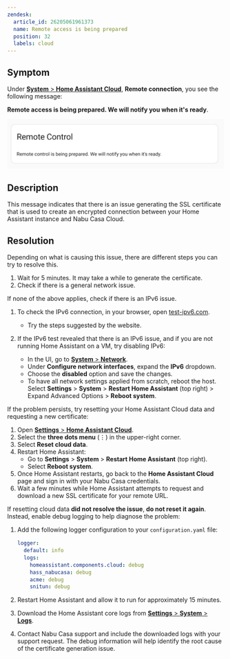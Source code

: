 ```yaml
---
zendesk:
  article_id: 26205061961373
  name: Remote access is being prepared
  position: 32
  labels: cloud
---
```


## Symptom

Under [**System** > **Home Assistant Cloud**](https://my.home-assistant.io/redirect/cloud/), **Remote connection**, you see the following message:

**Remote access is being prepared. We will notify you when it's ready**.

<img src="/static/img/cloud/cannot-retrieve-certificate-01.png" alt="Remote access is being prepared">

## Description

This message indicates that there is an issue generating the SSL certificate that is used to create an encrypted connection between your Home Assistant instance and Nabu&nbsp;Casa&nbsp;Cloud.

## Resolution

Depending on what is causing this issue, there are different steps you can try to resolve this.

1. Wait for 5 minutes. It may take a while to generate the certificate.
2. Check if there is a general network issue.

If none of the above applies, check if there is an IPv6 issue.

1. To check the IPv6 connection, in your browser, open [test-ipv6.com](https://test-ipv6.com/).

   - Try the steps suggested by the website.

2. If the IPv6 test revealed that there is an IPv6 issue, and if you are not running Home Assistant on a VM, try disabling IPv6:
   - In the UI, go to [**System** > **Network**](https://my.home-assistant.io/redirect/network/).
   - Under **Configure network interfaces**, expand the **IPv6** dropdown.
   - Choose the **disabled** option and save the changes.
   - To have all network settings applied from scratch, reboot the host. Select **Settings** > **System** > **Restart Home Assistant** (top right) > Expand Advanced Options > **Reboot system**.

If the problem persists, try resetting your Home Assistant Cloud data and requesting a new certificate:

1. Open [**Settings** > **Home Assistant Cloud**](https://my.home-assistant.io/redirect/cloud/).
2. Select the **three dots menu** (⋮) in the upper-right corner.
3. Select **Reset cloud data**.
4. Restart Home Assistant:
   - Go to **Settings** > **System** > **Restart Home Assistant** (top right).
   - Select **Reboot system**.
5. Once Home Assistant restarts, go back to the **Home Assistant Cloud** page and sign in with your Nabu Casa credentials.
6. Wait a few minutes while Home Assistant attempts to request and download a new SSL certificate for your remote URL.

If resetting cloud data **did not resolve the issue**, **do not reset it again**. Instead, enable debug logging to help diagnose the problem:

1. Add the following logger configuration to your `configuration.yaml` file:

   ```yaml
   logger:
     default: info
     logs:
       homeassistant.components.cloud: debug
       hass_nabucasa: debug
       acme: debug
       snitun: debug
   ```

2. Restart Home Assistant and allow it to run for approximately 15 minutes.
3. Download the Home Assistant core logs from [**Settings** > **System** > **Logs**](https://my.home-assistant.io/redirect/logs/).
4. Contact Nabu Casa support and include the downloaded logs with your support request. The debug information will help identify the root cause of the certificate generation issue.